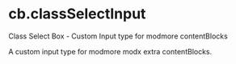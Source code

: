 cb.classSelectInput
===================

Class Select Box - Custom Input type for modmore contentBlocks

A custom input type for modmore modx extra contentBlocks.
